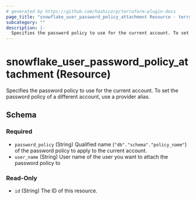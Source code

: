 ```yaml
---
# generated by https://github.com/hashicorp/terraform-plugin-docs
page_title: "snowflake_user_password_policy_attachment Resource - terraform-provider-snowflake"
subcategory: ""
description: |-
  Specifies the password policy to use for the current account. To set the password policy of a different account, use a provider alias.
---
```


# snowflake_user_password_policy_attachment (Resource)

Specifies the password policy to use for the current account. To set the password policy of a different account, use a provider alias.



<!-- schema generated by tfplugindocs -->
## Schema

### Required

- `password_policy` (String) Qualified name (`"db"."schema"."policy_name"`) of the password policy to apply to the current account.
- `user_name` (String) User name of the user you want to attach the password policy to

### Read-Only

- `id` (String) The ID of this resource.
